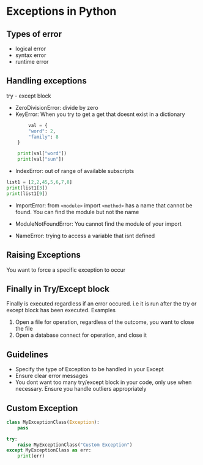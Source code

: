 # Exceptions in Python

## Types of error
- logical error
- syntax error
- runtime error

## Handling exceptions
try - except block

- ZeroDivisionError: divide by zero
- KeyError: When you try to get a get that doesnt exist in a dictionary
``` python
        val = {
        "word": 2,
        "family": 8
    }

    print(val["word"])
    print(val["sun"])
```

- IndexError: out of range of available subscripts
``` python
list1 = [2,2,45,5,6,7,8]
print(list1[3])
print(list1[9])
```
- ImportError: from `<module>` import `<method>` has a name that cannot be found. You can find the module but not the name
- ModuleNotFoundError: You cannot find the module of your import

- NameError: trying to access a variable that isnt defined

## Raising Exceptions
You want to force a specific exception to occur

## Finally in Try/Except block
Finally is executed regardless if an error occured. i.e it is run after the try or except block has been executed. Examples
  1. Open a file for operation, regardless of the outcome, you want to close the file
  2. Open a database connect for operation, and close it

## Guidelines
- Specify the type of Exception to be handled in your Except
- Ensure clear error messages
- You dont want too many try/except block in your code, only use when necessary. Ensure you handle outliers appropriately

## Custom Exception
``` python
class MyExceptionClass(Exception):
    pass

try:
    raise MyExceptionClass("Custom Exception")
except MyExceptionClass as err:
    print(err)
```
